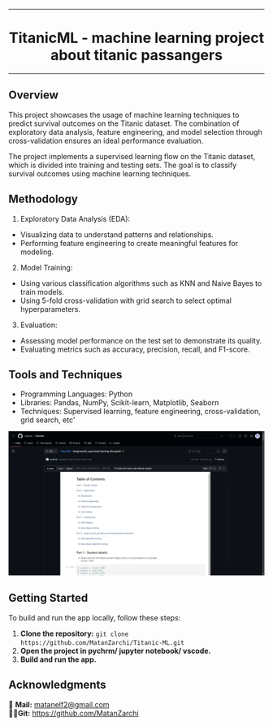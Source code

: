 ***

<h1 align="center"> TitanicML - machine learning project about titanic passangers </h1>

***

## Overview
This project showcases the usage of machine learning techniques to predict survival outcomes on the Titanic dataset.
The combination of exploratory data analysis, feature engineering, and model selection through cross-validation ensures an ideal performance evaluation.

The project implements a supervised learning flow on the Titanic dataset, which is divided into training and testing sets. The goal is to classify survival outcomes using machine learning techniques.

## Methodology
1. Exploratory Data Analysis (EDA):

- Visualizing data to understand patterns and relationships.
- Performing feature engineering to create meaningful features for modeling.

2. Model Training:

- Using various classification algorithms such as KNN and Naive Bayes to train models.
- Using 5-fold cross-validation with grid search to select optimal hyperparameters.

3. Evaluation:

- Assessing model performance on the test set to demonstrate its quality.
- Evaluating metrics such as accuracy, precision, recall, and F1-score.

## Tools and Techniques

- Programming Languages: Python
- Libraries: Pandas, NumPy, Scikit-learn, Matplotlib, Seaborn
- Techniques: Supervised learning, feature engineering, cross-validation, grid search, etc'

[![Watch the video](https://github.com/eranCat/TitanicML/blob/main/thumbnail.png)](https://drive.google.com/file/d/1PpNOyYM5uDSCpIWK9WlL1GQo426l2gRO/view)

## Getting Started

To build and run the app locally, follow these steps:

1. **Clone the repository:** `git clone https://github.com/MatanZarchi/Titanic-ML.git`
2. **Open the project in pychrm/ jupyter notebook/ vscode.**
3. **Build and run the app.**


## Acknowledgments

📧 **Mail:** [matanelf2@gmail.com](url)  
👨‍💻**Git:** https://github.com/MatanZarchi 

